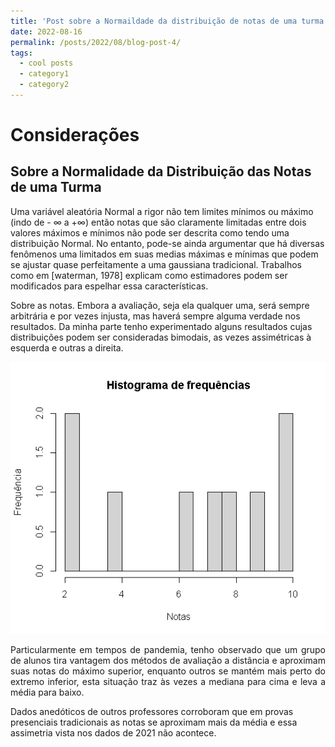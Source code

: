 ```yaml
---
title: 'Post sobre a Normaildade da distribuição de notas de uma turma'
date: 2022-08-16
permalink: /posts/2022/08/blog-post-4/
tags:
  - cool posts
  - category1
  - category2
---
```


# Considerações

## Sobre a Normalidade da Distribuição das Notas de uma Turma
<p align="justify">


Uma variável aleatória Normal a rigor não tem limites mínimos ou máximo (indo de - $\infty$ a +$\infty$) então notas que são claramente limitadas entre dois valores máximos e mínimos não pode ser descrita como tendo uma distribuição Normal. No entanto, pode-se ainda argumentar que há diversas fenômenos uma limitados em suas medias máximas e mínimas que podem se ajustar quase perfeitamente a uma gaussiana tradicional. Trabalhos como em [waterman, 1978] explicam como estimadores podem ser modificados para espelhar essa características.<br/>

Sobre as notas. Embora a avaliação, seja ela qualquer uma, será sempre arbitrária e por vezes injusta,  mas haverá sempre alguma verdade nos resultados. Da minha parte tenho experimentado alguns resultados  cujas distribuições podem ser consideradas bimodais, as vezes assimétricas à esquerda e outras a direita.</br>
</p>

![](../images/hist_arq_2021.2.png)</br>

<p align="justify">
Particularmente em tempos de pandemia, tenho observado que um grupo de alunos tira vantagem dos métodos de avaliação a distância e aproximam suas notas do máximo superior, enquanto outros se mantém  mais perto do extremo inferior, esta situação traz às vezes a mediana para cima e leva a média para baixo.</br>

Dados anedóticos de outros professores corroboram que em provas presenciais tradicionais as notas se aproximam mais da média e essa assimetria vista nos dados de 2021 não acontece.
</p>